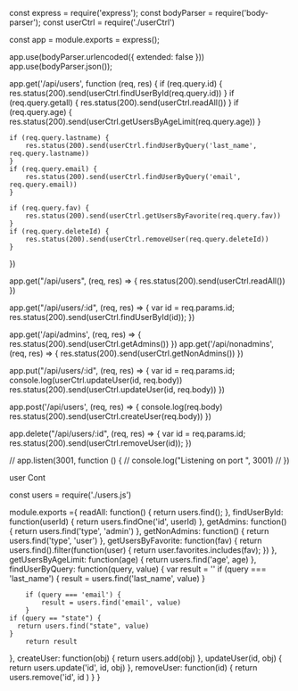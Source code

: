 const express = require('express');
const bodyParser = require('body-parser');
const userCtrl = require('./userCtrl')

const app = module.exports = express();

app.use(bodyParser.urlencoded({
    extended: false
}))
app.use(bodyParser.json());


app.get('/api/users', function (req, res) {
    if (req.query.id) {
        res.status(200).send(userCtrl.findUserById(req.query.id))
    }
    if (req.query.getall) {
        res.status(200).send(userCtrl.readAll())
    }
    if (req.query.age) {
        res.status(200).send(userCtrl.getUsersByAgeLimit(req.query.age))
    }

    if (req.query.lastname) {
        res.status(200).send(userCtrl.findUserByQuery('last_name', req.query.lastname))
    }
    if (req.query.email) {
        res.status(200).send(userCtrl.findUserByQuery('email', req.query.email))
    }

    if (req.query.fav) {
        res.status(200).send(userCtrl.getUsersByFavorite(req.query.fav))
    }
    if (req.query.deleteId) {
        res.status(200).send(userCtrl.removeUser(req.query.deleteId))
    }
})

app.get("/api/users", (req, res) => {
    res.status(200).send(userCtrl.readAll())
})

app.get("/api/users/:id", (req, res) => {
  var id = req.params.id;
  res.status(200).send(userCtrl.findUserById(id));
})

app.get('/api/admins', (req, res) => {
    res.status(200).send(userCtrl.getAdmins())
})
app.get('/api/nonadmins', (req, res) => {
    res.status(200).send(userCtrl.getNonAdmins())
})

app.put("/api/users/:id", (req, res) => {
  var id = req.params.id;
  console.log(userCtrl.updateUser(id, req.body))
  res.status(200).send(userCtrl.updateUser(id, req.body))
})

app.post('/api/users', (req, res) => {
    console.log(req.body)
    res.status(200).send(userCtrl.createUser(req.body))
})

app.delete("/api/users/:id", (req, res) => {
  var id = req.params.id;
  res.status(200).send(userCtrl.removeUser(id));
})



// app.listen(3001, function () {
//     console.log("Listening on port ", 3001)
// })


user Cont

const users = require('./users.js')

module.exports ={
  readAll: function() {
    return users.find();
  },
  findUserById: function(userId) {
    return users.findOne('id', userId)
  },
  getAdmins: function() {
    return users.find('type', 'admin')
  },
  getNonAdmins: function() {
    return users.find('type', 'user')
  },
  getUsersByFavorite: function(fav) {
     return users.find().filter(function(user) {
      return user.favorites.includes(fav);
    })
  },
  getUsersByAgeLimit: function(age) {
    return users.find('age', age)
  }, 
  findUserByQuery: function(query, value) {
    var result = ''
		if (query === 'last_name') {
			result = users.find('last_name', value)
		}

		if (query === 'email') {
			result = users.find('email', value)
		}
    if (query == "state") {
      return users.find("state", value)
    }
		return result
  },
  createUser: function(obj) {
    return users.add(obj)
  },
  updateUser(id, obj) {
      return users.update('id', id, obj)
  },
  removeUser: function(id) {
      return users.remove('id', id )
  }
}
